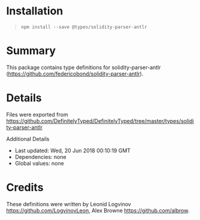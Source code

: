 # Installation
> `npm install --save @types/solidity-parser-antlr`

# Summary
This package contains type definitions for solidity-parser-antlr (https://github.com/federicobond/solidity-parser-antlr).

# Details
Files were exported from https://github.com/DefinitelyTyped/DefinitelyTyped/tree/master/types/solidity-parser-antlr

Additional Details
 * Last updated: Wed, 20 Jun 2018 00:10:19 GMT
 * Dependencies: none
 * Global values: none

# Credits
These definitions were written by Leonid Logvinov <https://github.com/LogvinovLeon>, Alex Browne <https://github.com/albrow>.
